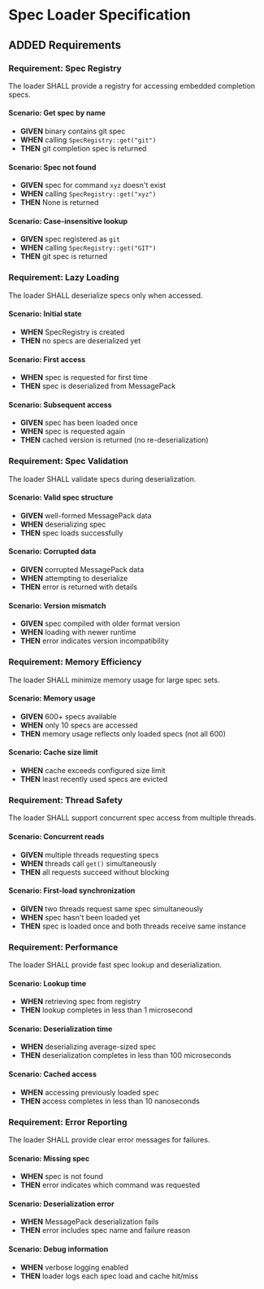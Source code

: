 # Spec Loader Specification

## ADDED Requirements

### Requirement: Spec Registry

The loader SHALL provide a registry for accessing embedded completion specs.

#### Scenario: Get spec by name

- **GIVEN** binary contains git spec
- **WHEN** calling `SpecRegistry::get("git")`
- **THEN** git completion spec is returned

#### Scenario: Spec not found

- **GIVEN** spec for command `xyz` doesn't exist
- **WHEN** calling `SpecRegistry::get("xyz")`
- **THEN** None is returned

#### Scenario: Case-insensitive lookup

- **GIVEN** spec registered as `git`
- **WHEN** calling `SpecRegistry::get("GIT")`
- **THEN** git spec is returned

### Requirement: Lazy Loading

The loader SHALL deserialize specs only when accessed.

#### Scenario: Initial state

- **WHEN** SpecRegistry is created
- **THEN** no specs are deserialized yet

#### Scenario: First access

- **WHEN** spec is requested for first time
- **THEN** spec is deserialized from MessagePack

#### Scenario: Subsequent access

- **GIVEN** spec has been loaded once
- **WHEN** spec is requested again
- **THEN** cached version is returned (no re-deserialization)

### Requirement: Spec Validation

The loader SHALL validate specs during deserialization.

#### Scenario: Valid spec structure

- **GIVEN** well-formed MessagePack data
- **WHEN** deserializing spec
- **THEN** spec loads successfully

#### Scenario: Corrupted data

- **GIVEN** corrupted MessagePack data
- **WHEN** attempting to deserialize
- **THEN** error is returned with details

#### Scenario: Version mismatch

- **GIVEN** spec compiled with older format version
- **WHEN** loading with newer runtime
- **THEN** error indicates version incompatibility

### Requirement: Memory Efficiency

The loader SHALL minimize memory usage for large spec sets.

#### Scenario: Memory usage

- **GIVEN** 600+ specs available
- **WHEN** only 10 specs are accessed
- **THEN** memory usage reflects only loaded specs (not all 600)

#### Scenario: Cache size limit

- **WHEN** cache exceeds configured size limit
- **THEN** least recently used specs are evicted

### Requirement: Thread Safety

The loader SHALL support concurrent spec access from multiple threads.

#### Scenario: Concurrent reads

- **GIVEN** multiple threads requesting specs
- **WHEN** threads call `get()` simultaneously
- **THEN** all requests succeed without blocking

#### Scenario: First-load synchronization

- **GIVEN** two threads request same spec simultaneously
- **WHEN** spec hasn't been loaded yet
- **THEN** spec is loaded once and both threads receive same instance

### Requirement: Performance

The loader SHALL provide fast spec lookup and deserialization.

#### Scenario: Lookup time

- **WHEN** retrieving spec from registry
- **THEN** lookup completes in less than 1 microsecond

#### Scenario: Deserialization time

- **WHEN** deserializing average-sized spec
- **THEN** deserialization completes in less than 100 microseconds

#### Scenario: Cached access

- **WHEN** accessing previously loaded spec
- **THEN** access completes in less than 10 nanoseconds

### Requirement: Error Reporting

The loader SHALL provide clear error messages for failures.

#### Scenario: Missing spec

- **WHEN** spec is not found
- **THEN** error indicates which command was requested

#### Scenario: Deserialization error

- **WHEN** MessagePack deserialization fails
- **THEN** error includes spec name and failure reason

#### Scenario: Debug information

- **WHEN** verbose logging enabled
- **THEN** loader logs each spec load and cache hit/miss
